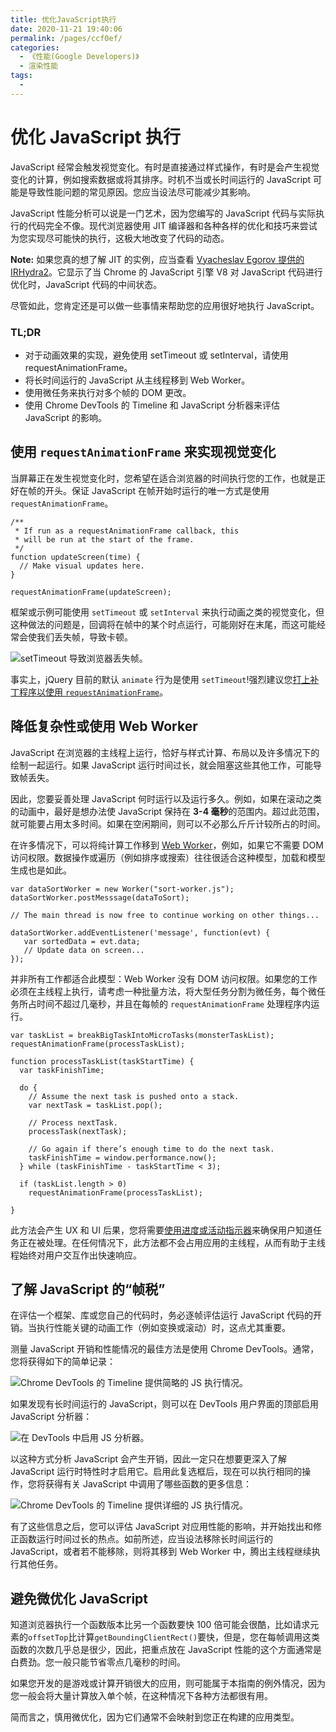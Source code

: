 ```yaml
---
title: 优化JavaScript执行
date: 2020-11-21 19:40:06
permalink: /pages/ccf0ef/
categories:
  - 《性能(Google Developers)》
  - 渲染性能
tags:
  -
---
```


# 优化 JavaScript 执行

JavaScript 经常会触发视觉变化。有时是直接通过样式操作，有时是会产生视觉变化的计算，例如搜索数据或将其排序。时机不当或长时间运行的 JavaScript 可能是导致性能问题的常见原因。您应当设法尽可能减少其影响。

JavaScript 性能分析可以说是一门艺术，因为您编写的 JavaScript 代码与实际执行的代码完全不像。现代浏览器使用 JIT 编译器和各种各样的优化和技巧来尝试为您实现尽可能快的执行，这极大地改变了代码的动态。

**Note:** 如果您真的想了解 JIT 的实例，应当查看 [Vyacheslav Egorov 提供的 IRHydra2](http://mrale.ph/irhydra/2/)。它显示了当 Chrome 的 JavaScript 引擎 V8 对 JavaScript 代码进行优化时，JavaScript 代码的中间状态。

尽管如此，您肯定还是可以做一些事情来帮助您的应用很好地执行 JavaScript。

### TL;DR

- 对于动画效果的实现，避免使用 setTimeout 或 setInterval，请使用 requestAnimationFrame。
- 将长时间运行的 JavaScript 从主线程移到 Web Worker。
- 使用微任务来执行对多个帧的 DOM 更改。
- 使用 Chrome DevTools 的 Timeline 和 JavaScript 分析器来评估 JavaScript 的影响。

## 使用 `requestAnimationFrame` 来实现视觉变化

当屏幕正在发生视觉变化时，您希望在适合浏览器的时间执行您的工作，也就是正好在帧的开头。保证 JavaScript 在帧开始时运行的唯一方式是使用 `requestAnimationFrame`。

```
/**
 * If run as a requestAnimationFrame callback, this
 * will be run at the start of the frame.
 */
function updateScreen(time) {
  // Make visual updates here.
}

requestAnimationFrame(updateScreen);
```

框架或示例可能使用 `setTimeout` 或 `setInterval` 来执行动画之类的视觉变化，但这种做法的问题是，回调将在帧中的某个时点运行，可能刚好在末尾，而这可能经常会使我们丢失帧，导致卡顿。

![setTimeout 导致浏览器丢失帧。](https://developers.google.cn/web/fundamentals/performance/rendering/images/optimize-javascript-execution/settimeout.jpg)

事实上，jQuery 目前的默认 `animate` 行为是使用 `setTimeout`!强烈建议您[打上补丁程序以使用 `requestAnimationFrame`](https://github.com/gnarf/jquery-requestAnimationFrame)。

## 降低复杂性或使用 Web Worker

JavaScript 在浏览器的主线程上运行，恰好与样式计算、布局以及许多情况下的绘制一起运行。如果 JavaScript 运行时间过长，就会阻塞这些其他工作，可能导致帧丢失。

因此，您要妥善处理 JavaScript 何时运行以及运行多久。例如，如果在滚动之类的动画中，最好是想办法使 JavaScript 保持在 **3-4 毫秒**的范围内。超过此范围，就可能要占用太多时间。如果在空闲期间，则可以不必那么斤斤计较所占的时间。

在许多情况下，可以将纯计算工作移到 [Web Worker](https://developer.mozilla.org/en-US/docs/Web/API/Web_Workers_API/basic_usage)，例如，如果它不需要 DOM 访问权限。数据操作或遍历（例如排序或搜索）往往很适合这种模型，加载和模型生成也是如此。

```
var dataSortWorker = new Worker("sort-worker.js");
dataSortWorker.postMesssage(dataToSort);

// The main thread is now free to continue working on other things...

dataSortWorker.addEventListener('message', function(evt) {
   var sortedData = evt.data;
   // Update data on screen...
});
```

并非所有工作都适合此模型：Web Worker 没有 DOM 访问权限。如果您的工作必须在主线程上执行，请考虑一种批量方法，将大型任务分割为微任务，每个微任务所占时间不超过几毫秒，并且在每帧的 `requestAnimationFrame` 处理程序内运行。

```
var taskList = breakBigTaskIntoMicroTasks(monsterTaskList);
requestAnimationFrame(processTaskList);

function processTaskList(taskStartTime) {
  var taskFinishTime;

  do {
    // Assume the next task is pushed onto a stack.
    var nextTask = taskList.pop();

    // Process nextTask.
    processTask(nextTask);

    // Go again if there’s enough time to do the next task.
    taskFinishTime = window.performance.now();
  } while (taskFinishTime - taskStartTime < 3);

  if (taskList.length > 0)
    requestAnimationFrame(processTaskList);

}
```

此方法会产生 UX 和 UI 后果，您将需要[使用进度或活动指示器](https://www.google.com/design/spec/components/progress-activity.html)来确保用户知道任务正在被处理。在任何情况下，此方法都不会占用应用的主线程，从而有助于主线程始终对用户交互作出快速响应。

## 了解 JavaScript 的“帧税”

在评估一个框架、库或您自己的代码时，务必逐帧评估运行 JavaScript 代码的开销。当执行性能关键的动画工作（例如变换或滚动）时，这点尤其重要。

测量 JavaScript 开销和性能情况的最佳方法是使用 Chrome DevTools。通常，您将获得如下的简单记录：

![Chrome DevTools 的 Timeline 提供简略的 JS 执行情况。](https://developers.google.cn/web/fundamentals/performance/rendering/images/optimize-javascript-execution/low-js-detail.jpg)

如果发现有长时间运行的 JavaScript，则可以在 DevTools 用户界面的顶部启用 JavaScript 分析器：

![在 DevTools 中启用 JS 分析器。](https://developers.google.cn/web/fundamentals/performance/rendering/images/optimize-javascript-execution/js-profiler-toggle.jpg)

以这种方式分析 JavaScript 会产生开销，因此一定只在想要更深入了解 JavaScript 运行时特性时才启用它。启用此复选框后，现在可以执行相同的操作，您将获得有关 JavaScript 中调用了哪些函数的更多信息：

![Chrome DevTools 的 Timeline 提供详细的 JS 执行情况。](https://developers.google.cn/web/fundamentals/performance/rendering/images/optimize-javascript-execution/high-js-detail.jpg)

有了这些信息之后，您可以评估 JavaScript 对应用性能的影响，并开始找出和修正函数运行时间过长的热点。如前所述，应当设法移除长时间运行的 JavaScript，或者若不能移除，则将其移到 Web Worker 中，腾出主线程继续执行其他任务。

## 避免微优化 JavaScript

知道浏览器执行一个函数版本比另一个函数要快 100 倍可能会很酷，比如请求元素的`offsetTop`比计算`getBoundingClientRect()`要快，但是，您在每帧调用这类函数的次数几乎总是很少，因此，把重点放在 JavaScript 性能的这个方面通常是白费劲。您一般只能节省零点几毫秒的时间。

如果您开发的是游戏或计算开销很大的应用，则可能属于本指南的例外情况，因为您一般会将大量计算放入单个帧，在这种情况下各种方法都很有用。

简而言之，慎用微优化，因为它们通常不会映射到您正在构建的应用类型。
